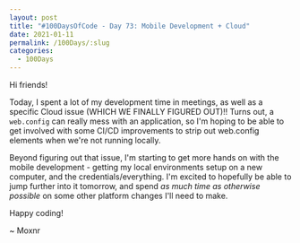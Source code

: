```yaml
---
layout: post
title: "#100DaysOfCode - Day 73: Mobile Development + Cloud"
date: 2021-01-11
permalink: /100Days/:slug
categories: 
  - 100Days
---
```


Hi friends!

Today, I spent a lot of my development time in meetings, as well as a specific Cloud issue (WHICH WE FINALLY FIGURED OUT)!! Turns out, a `web.config` can really mess with an application, so I'm hoping to be able to get involved with some CI/CD improvements to strip out web.config elements when we're not running locally.

Beyond figuring out that issue, I'm starting to get more hands on with the mobile development - getting my local environments setup on a new computer, and the credentials/everything. I'm excited to hopefully be able to jump further into it tomorrow, and spend _as much time as otherwise possible_ on some other platform changes I'll need to make.

Happy coding!

~ Moxnr
